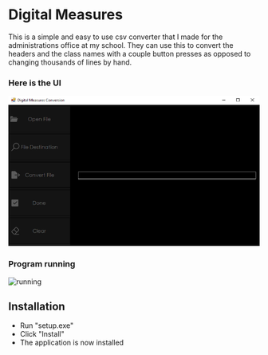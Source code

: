 # Digital Measures
This is a simple and easy to use csv converter that I made for the administrations office at my school. They can use this to convert the headers and the class names with a couple button presses as opposed to changing thousands of lines by hand.
### Here is the UI
![DigitalMeasuresSS](https://github.com/ryangriggs1/Digital-Measures/blob/main/DigitalMeasuresSS.PNG)  
### Program running
![running](https://github.com/ryangriggs1/Digital-Measures/blob/main/PNGandGIF/running.gif)
## Installation
* Run "setup.exe"
* Click "Install"
* The application is now installed
